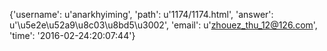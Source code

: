 {'username': u'anarkhyiming', 'path': u'1174/1174.html', 'answer': u'\u5e2e\u52a9\u8c03\u8bd5\u3002', 'email': u'zhouez_thu_12@126.com', 'time': '2016-02-24:20:07:44'}